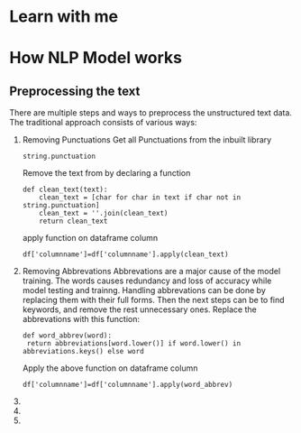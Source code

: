 # Learn with me 
# How NLP Model works

## Preprocessing the text 
There are multiple steps and ways to preprocess the unstructured text data. 
The traditional approach consists of various ways:
1. Removing Punctuations
    Get all Punctuations from the inbuilt library
    ```
    string.punctuation
    ```
    Remove the text from by declaring a function
    ```
    def clean_text(text):
        clean_text = [char for char in text if char not in string.punctuation]
        clean_text = ''.join(clean_text)
        return clean_text 

    ```

    apply function on dataframe column 
    ```
    df['columnname']=df['columnname'].apply(clean_text)
    ```
2. Removing Abbrevations
   Abbrevations are a major cause of the model training. The words causes redundancy and loss of accuracy while model testing and trainng.
   Handling abbrevations can be done by replacing them with their full forms. Then the next steps can be to find keywords, and remove the rest unnecessary ones. 
   Replace the abbrevations with this function:
   ```
   def word_abbrev(word):
    return abbreviations[word.lower()] if word.lower() in abbreviations.keys() else word
   ```

    Apply the above function on dataframe column
   ```
   df['columnname']=df['columnname'].apply(word_abbrev)
   ```



3. 
4. 
5. 